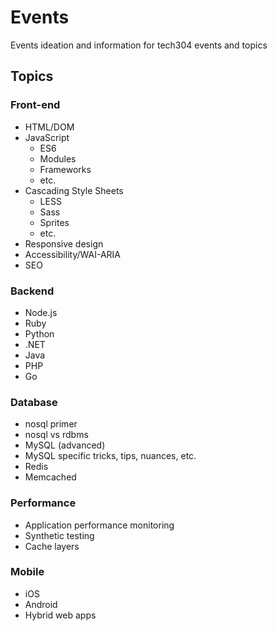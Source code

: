 # Events
Events ideation and information for tech304 events and topics

## Topics  

### Front-end

- HTML/DOM
- JavaScript
  - ES6
  - Modules
  - Frameworks
  - etc.
- Cascading Style Sheets
  - LESS
  - Sass
  - Sprites
  - etc.
- Responsive design
- Accessibility/WAI-ARIA
- SEO

### Backend

- Node.js
- Ruby
- Python
- .NET
- Java
- PHP
- Go

### Database

- nosql primer
- nosql vs rdbms
- MySQL (advanced)
- MySQL specific tricks, tips, nuances, etc.
- Redis
- Memcached

### Performance

- Application performance monitoring
- Synthetic testing
- Cache layers

### Mobile

- iOS
- Android
- Hybrid web apps
